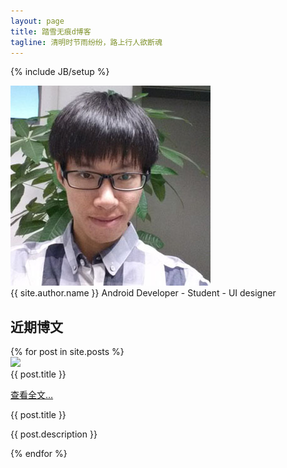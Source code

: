 ```yaml
---
layout: page
title: 踏雪无痕d博客
tagline: 清明时节雨纷纷，路上行人欲断魂
---
```

{% include JB/setup %}

<!--Hero-->
<div class="section no-pad-bot" id="index-banner">
  <div class="container">
    <div class="row">
      <div class="col-lg-12">
        <img class="circle img-responsive" src="img/hun.jpg" alt="">
        <div class="intro-text">
          <span class="name center white-text">
            {{ site.author.name }}
          </span>
          <span class="skills center white-text">
            Android Developer - Student - UI designer
          </span>
        </div>
      </div>
    </div>
  </div>
</div>

<div class="section scrollspy" id="work">
  <div class="container">
    <h2 class="header text_b">近期博文 </h2>
<div class="row">
	{% for post in site.posts %}

  <div class="col s12 m4 l4">
    <div class="card">
          <div class="card-image waves-effect waves-block waves-light">
              <img class="activator" src="img/{{ post.title }}/{{ post.img }}">
          </div>
          <div class="card-content">
              <span class="card-title activator grey-text text-darken-4">{{ post.title }} <i class="mdi-navigation-more-vert right"></i></span>
              <p><a href="{{ BASE_PATH }}{{ post.url }}">查看全文&hellip;</a></p>
          </div>
          <div class="card-reveal">
              <span class="card-title grey-text text-darken-4">{{ post.title }} <i class="mdi-navigation-close right"></i></span>
              <p>{{ post.description }}</p>
          </div>
      </div>
  </div>
{% endfor %}

</div>


</div>
</div>